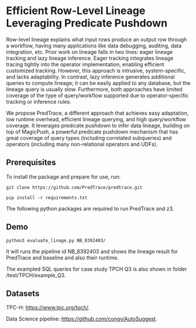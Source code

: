 

 # Efficient Row-Level Lineage Leveraging Predicate Pushdown

 Row-level lineage explains what input rows produce an output row through a workflow, having many applications like data debugging, auditing, data integration, etc. Prior work on lineage falls in two lines: eager lineage tracking and lazy lineage inference. Eager tracking integrates lineage tracing tightly into the operator implementation, enabling efficient customized tracking. However, this approach is intrusive, system-specific, and lacks adaptability. In contrast, lazy inference generates additional queries to compute lineage; it can be easily applied to any database, but the lineage query is usually slow. Furthermore, both approaches have limited coverage of the type of query/workflow supported due to operator-specific tracking or inference rules.

We propose PredTrace, a different approach that achieves easy adaptation, low runtime overhead, efficient lineage querying, and high query/workflow coverage. It leverages predicate pushdown to infer data lineage, building on top of MagicPush, a powerful predicate pushdown mechanism that has great coverage of query types (including correlated subqueries) and operators (including many non-relational operators and UDFs). 

## Prerequisites
To install the package and prepare for use, run:
<pre><code>git clone https://github.com/PredTrace/predtrace.git

pip install -r requirements.txt
</code></pre>

The following python packages are required to run PredTrace and z3.

## Demo

<pre><code>python3 evaluate_linage.py NB_8392403/
</code></pre>
It will runs the pipeline id NB_8392403 and shows the lineage result for PredTrace and baseline and also their runtime.

The exampled SQL queries for case study TPCH Q3 is also shown in folder /test/TPCH/example_Q3.

## Datasets
TPC-H: https://www.tpc.org/tpch/.

Data Science pipeline: https://github.com/congy/AutoSuggest.
